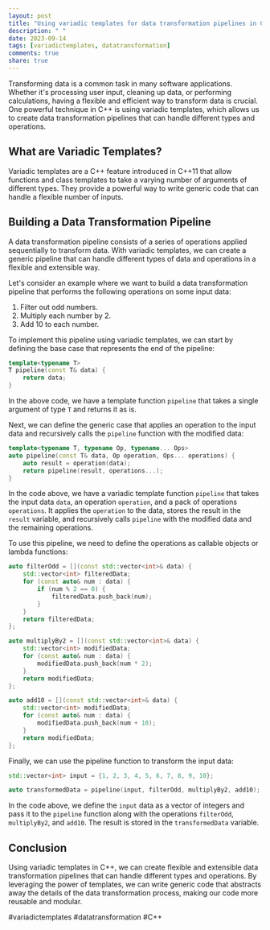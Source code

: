 ```yaml
---
layout: post
title: "Using variadic templates for data transformation pipelines in C++"
description: " "
date: 2023-09-14
tags: [variadictemplates, datatransformation]
comments: true
share: true
---
```


Transforming data is a common task in many software applications. Whether it's processing user input, cleaning up data, or performing calculations, having a flexible and efficient way to transform data is crucial. One powerful technique in C++ is using variadic templates, which allows us to create data transformation pipelines that can handle different types and operations.

## What are Variadic Templates?

Variadic templates are a C++ feature introduced in C++11 that allow functions and class templates to take a varying number of arguments of different types. They provide a powerful way to write generic code that can handle a flexible number of inputs.

## Building a Data Transformation Pipeline

A data transformation pipeline consists of a series of operations applied sequentially to transform data. With variadic templates, we can create a generic pipeline that can handle different types of data and operations in a flexible and extensible way.

Let's consider an example where we want to build a data transformation pipeline that performs the following operations on some input data:
1. Filter out odd numbers.
2. Multiply each number by 2.
3. Add 10 to each number.

To implement this pipeline using variadic templates, we can start by defining the base case that represents the end of the pipeline:

```cpp
template<typename T>
T pipeline(const T& data) {
    return data;
}
```

In the above code, we have a template function `pipeline` that takes a single argument of type `T` and returns it as is.

Next, we can define the generic case that applies an operation to the input data and recursively calls the `pipeline` function with the modified data:

```cpp
template<typename T, typename Op, typename... Ops>
auto pipeline(const T& data, Op operation, Ops... operations) {
    auto result = operation(data);
    return pipeline(result, operations...);
}
```

In the code above, we have a variadic template function `pipeline` that takes the input data `data`, an operation `operation`, and a pack of operations `operations`. It applies the `operation` to the data, stores the result in the `result` variable, and recursively calls `pipeline` with the modified data and the remaining operations.

To use this pipeline, we need to define the operations as callable objects or lambda functions:

```cpp
auto filterOdd = [](const std::vector<int>& data) {
    std::vector<int> filteredData;
    for (const auto& num : data) {
        if (num % 2 == 0) {
            filteredData.push_back(num);
        }
    }
    return filteredData;
};

auto multiplyBy2 = [](const std::vector<int>& data) {
    std::vector<int> modifiedData;
    for (const auto& num : data) {
        modifiedData.push_back(num * 2);
    }
    return modifiedData;
};

auto add10 = [](const std::vector<int>& data) {
    std::vector<int> modifiedData;
    for (const auto& num : data) {
        modifiedData.push_back(num + 10);
    }
    return modifiedData;
};
```

Finally, we can use the pipeline function to transform the input data:

```cpp
std::vector<int> input = {1, 2, 3, 4, 5, 6, 7, 8, 9, 10};

auto transformedData = pipeline(input, filterOdd, multiplyBy2, add10);
```

In the code above, we define the `input` data as a vector of integers and pass it to the `pipeline` function along with the operations `filterOdd`, `multiplyBy2`, and `add10`. The result is stored in the `transformedData` variable.

## Conclusion

Using variadic templates in C++, we can create flexible and extensible data transformation pipelines that can handle different types and operations. By leveraging the power of templates, we can write generic code that abstracts away the details of the data transformation process, making our code more reusable and modular.

#variadictemplates #datatransformation #C++